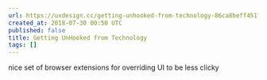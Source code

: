 ```yaml
---
url: https://uxdesign.cc/getting-unhooked-from-technology-86ca8beff451?source=rss----138adf9c44c---4
created_at: 2018-07-30 00:50 UTC
published: false
title: Getting UnHooked from Technology
tags: []
---
```


nice set of browser extensions for overriding UI to be less clicky
